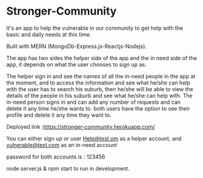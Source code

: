 # Stronger-Community
It's an app to help the vulnerable in our community to get help with the basic and daily needs at this time.

Built with  MERN (MongoDb-Express.js-Reactjs-Nodejs).

The app has two sides the helper side of the app and the in need side of the app, it depends on what the user chooses to sign up as.


The helper sign in and see the names of all the in-need people in the app at the moment, and to access the information and see what he/she can help with the user has to search his suburb, then he/she will be able to view the details of the people in his suburb and see what he/she can help with.
The in-need person signs in and can add any number of requests and can delete it any time he/she wants to.
both users have the option to see their profile and delete it any time they want to.

Deployed link :https://stronger-community.herokuapp.com/

You can either sign up or user 
Help@test.om as a helper account, and vulnerable@test.com as an in-need account 

password for both accounts is : 123456

node server.js & npm start  to run in development.
